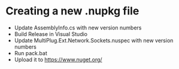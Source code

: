 # Creating a new .nupkg file

* Update AssemblyInfo.cs with new version numbers
* Build Release in Visual Studio
* Update MultiPlug.Ext.Network.Sockets.nuspec with new version numbers
* Run pack.bat
* Upload it to https://www.nuget.org/